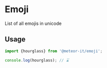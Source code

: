 # Emoji
List of all emojis in unicode

## Usage
```js
import {hourglass} from '@meteor-it/emoji';

console.log(hourglass); // ⌛
```